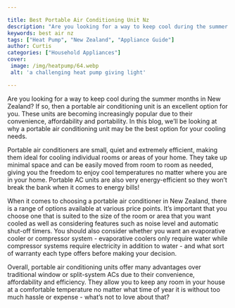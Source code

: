 ```yaml
---

title: Best Portable Air Conditioning Unit Nz
description: "Are you looking for a way to keep cool during the summer months in New Zealand? If so, then a portable air conditioning unit is an...continue on"
keywords: best air nz
tags: ["Heat Pump", "New Zealand", "Appliance Guide"]
author: Curtis
categories: ["Household Appliances"]
cover: 
 image: /img/heatpump/64.webp
 alt: 'a challenging heat pump giving light'

---
```


Are you looking for a way to keep cool during the summer months in New Zealand? If so, then a portable air conditioning unit is an excellent option for you. These units are becoming increasingly popular due to their convenience, affordability and portability. In this blog, we’ll be looking at why a portable air conditioning unit may be the best option for your cooling needs. 

Portable air conditioners are small, quiet and extremely efficient, making them ideal for cooling individual rooms or areas of your home. They take up minimal space and can be easily moved from room to room as needed, giving you the freedom to enjoy cool temperatures no matter where you are in your home. Portable AC units are also very energy-efficient so they won’t break the bank when it comes to energy bills! 

When it comes to choosing a portable air conditioner in New Zealand, there is a range of options available at various price points. It’s important that you choose one that is suited to the size of the room or area that you want cooled as well as considering features such as noise level and automatic shut-off timers. You should also consider whether you want an evaporative cooler or compressor system - evaporative coolers only require water while compressor systems require electricity in addition to water - and what sort of warranty each type offers before making your decision. 

Overall, portable air conditioning units offer many advantages over traditional window or split-system ACs due to their convenience, affordability and efficiency. They allow you to keep any room in your house at a comfortable temperature no matter what time of year it is without too much hassle or expense - what’s not to love about that?

